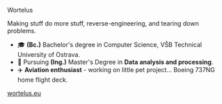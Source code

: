 Wortelus

Making stuff do more stuff, reverse-engineering, and tearing down problems.

- 🎓 **(Bc.)** Bachelor's degree in Computer Science, VŠB Technical University of Ostrava.
- 🚀 Pursuing **(Ing.)** Master's Degree in **Data analysis and processing**.
- ✈️ **Aviation enthusiast** - working on little pet project... Boeing 737NG home flight deck.

[wortelus.eu](https://wortelus.eu)
